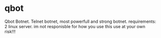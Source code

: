 # qbot
Qbot Botnet. Telnet botnet, most powerfull and strong botnet. requirements: 2 linux server.
im not responisble for how you use this use at your own risk!!!
